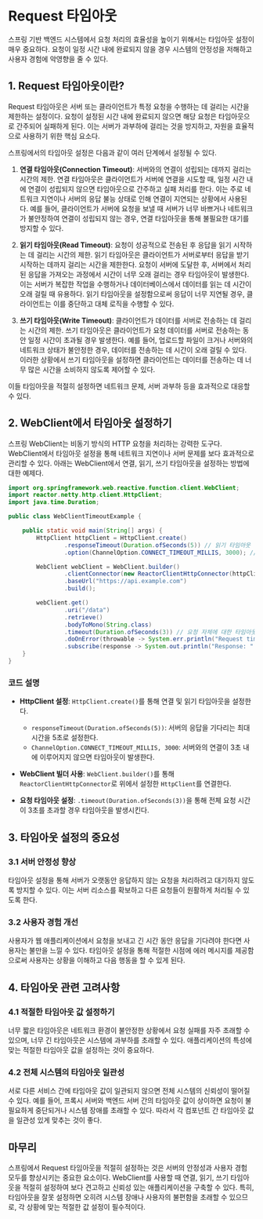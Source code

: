 # Request 타임아웃

스프링 기반 백엔드 시스템에서 요청 처리의 효율성을 높이기 위해서는 타임아웃 설정이 매우 중요하다. 요청이 일정 시간 내에 완료되지 않을 경우 시스템의 안정성을 저해하고 사용자 경험에 악영향을 줄 수 있다. 

## 1. Request 타임아웃이란?

Request 타임아웃은 서버 또는 클라이언트가 특정 요청을 수행하는 데 걸리는 시간을 제한하는 설정이다. 요청이 설정된 시간 내에 완료되지 않으면 해당 요청은 타임아웃으로 간주되어 실패하게 된다. 이는 서버가 과부하에 걸리는 것을 방지하고, 자원을 효율적으로 사용하기 위한 핵심 요소다.

스프링에서의 타임아웃 설정은 다음과 같이 여러 단계에서 설정될 수 있다.

1. **연결 타임아웃(Connection Timeout)**: 서버와의 연결이 성립되는 데까지 걸리는 시간의 제한. 연결 타임아웃은 클라이언트가 서버에 연결을 시도할 때, 일정 시간 내에 연결이 성립되지 않으면 타임아웃으로 간주하고 실패 처리를 한다. 이는 주로 네트워크 지연이나 서버의 응답 불능 상태로 인해 연결이 지연되는 상황에서 사용된다. 예를 들어, 클라이언트가 서버에 요청을 보낼 때 서버가 너무 바쁘거나 네트워크가 불안정하여 연결이 성립되지 않는 경우, 연결 타임아웃을 통해 불필요한 대기를 방지할 수 있다.

2. **읽기 타임아웃(Read Timeout)**: 요청이 성공적으로 전송된 후 응답을 읽기 시작하는 데 걸리는 시간의 제한. 읽기 타임아웃은 클라이언트가 서버로부터 응답을 받기 시작하는 데까지 걸리는 시간을 제한한다. 요청이 서버에 도달한 후, 서버에서 처리된 응답을 가져오는 과정에서 시간이 너무 오래 걸리는 경우 타임아웃이 발생한다. 이는 서버가 복잡한 작업을 수행하거나 데이터베이스에서 데이터를 읽는 데 시간이 오래 걸릴 때 유용하다. 읽기 타임아웃을 설정함으로써 응답이 너무 지연될 경우, 클라이언트는 이를 중단하고 대체 로직을 수행할 수 있다.

3. **쓰기 타임아웃(Write Timeout)**: 클라이언트가 데이터를 서버로 전송하는 데 걸리는 시간의 제한. 쓰기 타임아웃은 클라이언트가 요청 데이터를 서버로 전송하는 동안 일정 시간이 초과될 경우 발생한다. 예를 들어, 업로드할 파일이 크거나 서버와의 네트워크 상태가 불안정한 경우, 데이터를 전송하는 데 시간이 오래 걸릴 수 있다. 이러한 상황에서 쓰기 타임아웃을 설정하면 클라이언트는 데이터를 전송하는 데 너무 많은 시간을 소비하지 않도록 제어할 수 있다.

이들 타임아웃을 적절히 설정하면 네트워크 문제, 서버 과부하 등을 효과적으로 대응할 수 있다.

## 2. WebClient에서 타임아웃 설정하기

스프링 WebClient는 비동기 방식의 HTTP 요청을 처리하는 강력한 도구다. WebClient에서 타임아웃 설정을 통해 네트워크 지연이나 서버 문제를 보다 효과적으로 관리할 수 있다. 아래는 WebClient에서 연결, 읽기, 쓰기 타임아웃을 설정하는 방법에 대한 예제다. 

```java
import org.springframework.web.reactive.function.client.WebClient;
import reactor.netty.http.client.HttpClient;
import java.time.Duration;

public class WebClientTimeoutExample {

    public static void main(String[] args) {
        HttpClient httpClient = HttpClient.create()
                .responseTimeout(Duration.ofSeconds(5)) // 읽기 타임아웃 설정
                .option(ChannelOption.CONNECT_TIMEOUT_MILLIS, 3000); // 연결 타임아웃 설정

        WebClient webClient = WebClient.builder()
                .clientConnector(new ReactorClientHttpConnector(httpClient))
                .baseUrl("https://api.example.com")
                .build();

        webClient.get()
                .uri("/data")
                .retrieve()
                .bodyToMono(String.class)
                .timeout(Duration.ofSeconds(3)) // 요청 자체에 대한 타임아웃 설정
                .doOnError(throwable -> System.err.println("Request timed out: " + throwable.getMessage()))
                .subscribe(response -> System.out.println("Response: " + response));
    }
}
```

### 코드 설명 

- **HttpClient 설정**: `HttpClient.create()`를 통해 연결 및 읽기 타임아웃을 설정한다.

  - `responseTimeout(Duration.ofSeconds(5))`: 서버의 응답을 기다리는 최대 시간을 5초로 설정한다.
  - `ChannelOption.CONNECT_TIMEOUT_MILLIS, 3000`: 서버와의 연결이 3초 내에 이루어지지 않으면 타임아웃이 발생한다.

- **WebClient 빌더 사용**: `WebClient.builder()`를 통해 `ReactorClientHttpConnector`로 위에서 설정한 `HttpClient`를 연결한다.

- **요청 타임아웃 설정**: `.timeout(Duration.ofSeconds(3))`을 통해 전체 요청 시간이 3초를 초과할 경우 타임아웃을 발생시킨다.

## 3. 타임아웃 설정의 중요성

### 3.1 서버 안정성 향상 

타임아웃 설정을 통해 서버가 오랫동안 응답하지 않는 요청을 처리하려고 대기하지 않도록 방지할 수 있다. 이는 서버 리소스를 확보하고 다른 요청들이 원활하게 처리될 수 있도록 한다.

### 3.2 사용자 경험 개선

사용자가 웹 애플리케이션에서 요청을 보내고 긴 시간 동안 응답을 기다려야 한다면 사용자는 불만을 느낄 수 있다. 타임아웃 설정을 통해 적절한 시점에 에러 메시지를 제공함으로써 사용자는 상황을 이해하고 다음 행동을 할 수 있게 된다.

## 4. 타임아웃 관련 고려사항

### 4.1 적절한 타임아웃 값 설정하기

너무 짧은 타임아웃은 네트워크 환경이 불안정한 상황에서 요청 실패를 자주 초래할 수 있으며, 너무 긴 타임아웃은 시스템에 과부하를 초래할 수 있다. 애플리케이션의 특성에 맞는 적절한 타임아웃 값을 설정하는 것이 중요하다.

### 4.2 전체 시스템의 타임아웃 일관성

서로 다른 서비스 간에 타임아웃 값이 일관되지 않으면 전체 시스템의 신뢰성이 떨어질 수 있다. 예를 들어, 프록시 서버와 백엔드 서버 간의 타임아웃 값이 상이하면 요청이 불필요하게 중단되거나 시스템 장애를 초래할 수 있다. 따라서 각 컴포넌트 간 타임아웃 값을 일관성 있게 맞추는 것이 좋다.

## 마무리

스프링에서 Request 타임아웃을 적절히 설정하는 것은 서버의 안정성과 사용자 경험 모두를 향상시키는 중요한 요소이다. WebClient를 사용할 때 연결, 읽기, 쓰기 타임아웃을 적절히 설정하여 보다 견고하고 신뢰성 있는 애플리케이션을 구축할 수 있다. 특히, 타임아웃을 잘못 설정하면 오히려 시스템 장애나 사용자의 불편함을 초래할 수 있으므로, 각 상황에 맞는 적절한 값 설정이 필수적이다.

